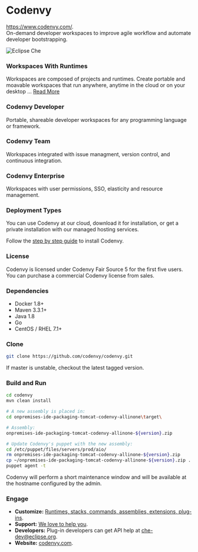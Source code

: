 # Codenvy

https://www.codenvy.com/.  
On-demand developer workspaces to improve agile workflow and automate developer bootstrapping.

![Eclipse Che](https://www.eclipse.org/che/images/hero-home.png "Eclipse Che")

### Workspaces With Runtimes
Workspaces are composed of projects and runtimes. Create portable and moavable workspaces that run anywhere, anytime in the cloud or on your desktop ... [Read More](https://www.eclipse.org/che/features/#new-workspace)

### Codenvy Developer
Portable, shareable developer workspaces for any programming language or framework.

### Codenvy Team
Workspaces integrated with issue managment, version control, and continuous integration.

### Codenvy Enterprise
Workspaces with user permissions, SSO, elasticity and resource management.

### Deployment Types
You can use Codenvy at our cloud, download it for installation, or get a private installation with our managed hosting services.

Follow the [step by step guide](http://codenvy.readme.io/docs/installation-getting-started) to install Codenvy.

### License
Codenvy is licensed under Codenvy Fair Source 5 for the first five users. You can purchase a commercial Codenvy license from sales.

### Dependencies
* Docker 1.8+
* Maven 3.3.1+
* Java 1.8
* Go
* CentOS / RHEL 7.1+

### Clone

```sh
git clone https://github.com/codenvy/codenvy.git
```
If master is unstable, checkout the latest tagged version.

### Build and Run
```sh
cd codenvy
mvn clean install

# A new assembly is placed in:
cd onpremises-ide-packaging-tomcat-codenvy-allinone\target\

# Assembly:
onpremises-ide-packaging-tomcat-codenvy-allinone-${version}.zip

# Update Codenvy's puppet with the new assembly:
cd /etc/puppet/files/servers/prod/aio/
rm onpremises-ide-packaging-tomcat-codenvy-allinone-${version}.zip
cp ~/onpremises-ide-packaging-tomcat-codenvy-allinone-${version}.zip .
puppet agent -t
```
Codenvy will perform a short maintenance window and will be available at the hostname configured by the admin.

### Engage
* **Customize:** [Runtimes, stacks, commands, assemblies, extensions, plug-ins](https://github.com/eclipse/che/blob/master/CUSTOMIZING.md).
* **Support:** [We love to help you](https://codenvy.com/support/).
* **Developers:** Plug-in developers can get API help at [che-dev@eclipse.org](email:che-dev@eclipse.org). 
* **Website:** [codenvy.com](https://codenvy.com).
